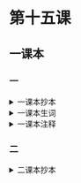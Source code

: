 # 第十五课

## 一课本

### 一
<details><summary>一课本抄本</summary>
银行还钱 -》评价动作或行为
```
琳娜：    力波， 你来的真早！
丁力波:   刚才、银行人少， 不用排队。 琳娜， 你今天穿得很漂亮啊
琳娜：    是吗？我来银行还钱， 下午我还要去王府井买东西
丁力波：  今天一英镑多少人民币
琳娜：    一英镑换是一块五毛七分人民币。 明天我要去上海旅行， 得用人民币。
丁力波：  什么？ 明天你要去上海吗？ 你刚从西安回北京。【1】你真喜欢旅行！ 在西安玩儿的好不好？
琳娜：    我玩儿得非常好。
丁力波：  吃的怎么样？
琳娜：    车的还可以。【2】 这次住的不太好。
丁力波：  你参观兵马俑了没有？
琳娜：    我参观兵马俑了。 我还买了很多明信片，你到我那儿去看看吧。
丁力波：  好啊。 我也很想去西安旅行。【3】
琳娜：    小姐， 我想用英镑换人民币。这是五百英镑。
工作人员：好， 给您五千七百八十五块人民币。 数一数。
```

</details>

<details><summary>一课本生词</summary>
|   |   |   |
|---|---|---|
|的|StPt|吃的很好， 穿得很漂亮， 玩儿得很好|
|早|A|来的很早，去的太早，到的很早，睡觉不早，你早，都很早|
| 银行 |N|中国银行|
|少|A|人少，银行很少，也很少，不少，|
|排队|VO|不用排队，排队买书，排队挂号，排两个队|
|》排|V|   |
|》队|N|   |
|换|V|换钱，换书，换光盘|
|英镑|N|换英镑，一英镑，五百英镑|
|人民币|N|换人民币|
|》人民|N|中国人民银行，加拿大人民|
|得|OpV|得还钱，得排队，得复习语法|
|用|V|用钱，用一下电话，用英镑换人民币，得用人民币，用一用|
|刚|Adv|刚回北京，刚去银行|
|从|Prep|从美国回中国，从上海到北京|
|非常|Adv|非常早，非常漂亮|
|次|M|这次，那次，一次|
|参观|V|参观学院，参观医院，参观公司|
|兵马俑|N|参观兵马俑|
|兵|N|   |
|明信片|N|很多明信片，一张明信片，美术明信片|
|》信|N|   |
|该|V|该你了，该我（换钱）了，该塔（念）了|
|工作人员|   |银行工作人员，邮局工作人员，一位工作人员|
|》人员|N|   |
|千|Nu|两千，五千，八千|
|数|V|数一数，数数，数钱，数人民币|
|王府井|PN|   |
|西安|PN|   |

</details>

<details><summary>一课本注释</summary>
#### 你刚从西安回北京。【1】
从+N/NP precedes verb = starting point of an action
Cong2 combines into a prepositional phrase. It's objext usually is a time or place. If the object does not denote a location, 这儿 那儿should be used to complete the preposition.
- 我从学院去邮局。
- 他从英国来中国。
- 他从力波哪儿来。
- 他从谁哪儿来？
- 陈老师从我这儿去银行。

#### 吃的还可以。【2】
可以 as adjective = 'good, not bad' 
还可以 = passable

#### 看，该你了。
该+N/NP/Pr（+V）+了 = somebody's turn to do something


</details>

### 二
<details><summary>二课本抄本</summary>
```
马大为:   刚才、银行人少， 不用排队。 琳娜， 你今天穿得很漂亮啊
琳娜：    力波， 你来的真早！
马大为:   刚才、银行人少， 不用排队。 琳娜， 你今天穿得很漂亮啊
琳娜：    是吗？我来银行还钱， 下午我还要去王府井买东西
马大为：  今天一英镑多少人民币
琳娜：    一英镑换是一块五毛七分人民币。 明天我要去上海旅行， 得用人民币。
马大为：  什么？ 明天你要去上海吗？ 你刚从西安回北京。【1】你真喜欢旅行！ 在西安玩儿的好不好？
琳娜：    我玩儿得非常好。
马大为：  吃的怎么样？
琳娜：    车的还可以。【2】 这次住的不太好。
马大为：  你参观兵马俑了没有？
琳娜：    我参观兵马俑了。 我还买了很多明信片，你到我那儿去看看吧。
马大为：  好啊。 我也很想去西安旅行。【3】
琳娜：    小姐， 我想用英镑换人民币。这是五百英镑。
工作人员：好， 给您五千七百八十五块人民币。 数一数。
```
</details>
